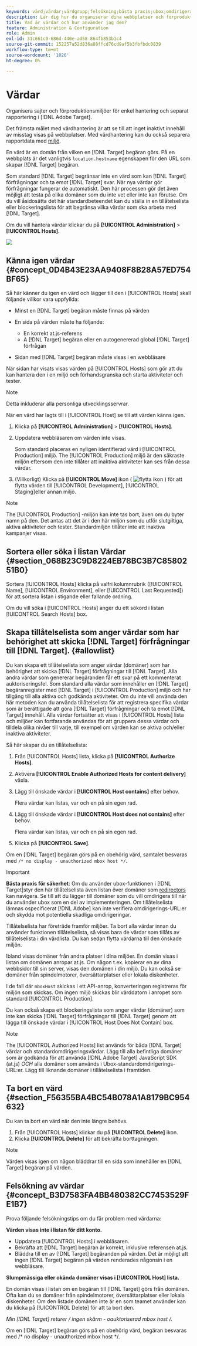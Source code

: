 ```yaml
---
keywords: värd;värdar;värdgrupp;felsökning;bästa praxis;ubox;omdirigera;omdirigera;vitlista;tillåtelselista;svartlista;blockeringslista
description: Lär dig hur du organiserar dina webbplatser och förproduktionsmiljöer för enkel hantering och separat rapportering i Adobe Target.
title: Vad är värdar och hur använder jag dem?
feature: Administration & Configuration
role: Admin
exl-id: 31c661c0-686d-440e-ad58-864fb853b1c4
source-git-commit: 152257a52d836a88ffcd76cd9af5b3fbfbdc0839
workflow-type: tm+mt
source-wordcount: '1026'
ht-degree: 0%

---
```


# Värdar

Organisera sajter och förproduktionsmiljöer för enkel hantering och separat rapportering i [!DNL Adobe Target].

Det främsta målet med värdhantering är att se till att inget inaktivt innehåll av misstag visas på webbplatser. Med värdhantering kan du också separera rapportdata med [miljö](/help/main/administrating-target/environments.md).

En värd är en domän från vilken en [!DNL Target] begäran görs. På en webbplats är det vanligtvis `location.hostname` egenskapen för den URL som skapar [!DNL Target] begäran.

Som standard [!DNL Target] begränsar inte en värd som kan [!DNL Target] förfrågningar och ta emot [!DNL Target] svar. När nya värdar gör förfrågningar fungerar de automatiskt. Den här processen gör det även möjligt att testa på olika domäner som du inte vet eller inte kan förutse. Om du vill åsidosätta det här standardbeteendet kan du ställa in en tillåtelselista eller blockeringslista för att begränsa vilka värdar som ska arbeta med [!DNL Target].

Om du vill hantera värdar klickar du på **[!UICONTROL Administration]** > **[!UICONTROL Hosts]**.

![](assets/hosts_list.png)

## Känna igen värdar {#concept_0D4B43E23AA9408F8B28A57ED754BF65}

Så här känner du igen en värd och lägger till den i [!UICONTROL Hosts] skall följande villkor vara uppfyllda:

* Minst en [!DNL Target] begäran måste finnas på värden
* En sida på värden måste ha följande:

   * En korrekt at.js-referens
   * A [!DNL Target] begäran eller en autogenererad global [!DNL Target] förfrågan

* Sidan med [!DNL Target] begäran måste visas i en webbläsare

När sidan har visats visas värden på [!UICONTROL Hosts] som gör att du kan hantera den i en miljö och förhandsgranska och starta aktiviteter och tester.

>[!NOTE]
>
>Detta inkluderar alla personliga utvecklingsservrar.

När en värd har lagts till i [!UICONTROL Host] se till att värden känns igen.

1. Klicka på **[!UICONTROL Administration]** > **[!UICONTROL Hosts]**.
1. Uppdatera webbläsaren om värden inte visas.

   Som standard placeras en nyligen identifierad värd i [!UICONTROL Production] miljö. The [!UICONTROL Production] miljö är den säkraste miljön eftersom den inte tillåter att inaktiva aktiviteter kan ses från dessa värdar.

1. (Villkorligt) Klicka på **[!UICONTROL Move]** ikon ( ![flytta ikon](/help/main/administrating-target/assets/icon-move.png) ) för att flytta värden till [!UICONTROL Development], [!UICONTROL Staging]eller annan miljö.

>[!NOTE]
>
>The [!UICONTROL Production] -miljön kan inte tas bort, även om du byter namn på den. Det antas att det är i den här miljön som du utför slutgiltiga, aktiva aktiviteter och tester. Standardmiljön tillåter inte att inaktiva kampanjer visas.

## Sortera eller söka i listan Värdar {#section_068B23C9D8224EB78BC3B7C8580251B0}

Sortera [!UICONTROL Hosts] klicka på valfri kolumnrubrik ([!UICONTROL Name], [!UICONTROL Environment], eller [!UICONTROL Last Requested]) för att sortera listan i stigande eller fallande ordning.

Om du vill söka i [!UICONTROL Hosts] anger du ett sökord i listan [!UICONTROL Search Hosts] box.

## Skapa tillåtelselista som anger värdar som har behörighet att skicka [!DNL Target] förfrågningar till [!DNL Target]. {#allowlist}

Du kan skapa ett tillåtelselista som anger värdar (domäner) som har behörighet att skicka [!DNL Target] förfrågningar till [!DNL Target]. Alla andra värdar som genererar begäranden får ett svar på ett kommenterat auktoriseringsfel. Som standard alla värdar som innehåller en [!DNL Target] begäranregister med [!DNL Target] i [!UICONTROL Production] miljö och har tillgång till alla aktiva och godkända aktiviteter. Om du inte vill använda den här metoden kan du använda tillåtelselista för att registrera specifika värdar som är berättigade att göra [!DNL Target] förfrågningar och ta emot [!DNL Target] innehåll. Alla värdar fortsätter att visas i [!UICONTROL Hosts] lista och miljöer kan fortfarande användas för att gruppera dessa värdar och tilldela olika nivåer till varje, till exempel om värden kan se aktiva och/eller inaktiva aktiviteter.

Så här skapar du en tillåtelselista:

1. Från [!UICONTROL Hosts] lista, klicka på **[!UICONTROL Authorize Hosts]**.
1. Aktivera **[!UICONTROL Enable Authorized Hosts for content delivery]** växla.
1. Lägg till önskade värdar i **[!UICONTROL Host contains]** efter behov.

   Flera värdar kan listas, var och en på sin egen rad.

1. Lägg till önskade värdar i **[!UICONTROL Host does not contains]** efter behov.

   Flera värdar kan listas, var och en på sin egen rad.

1. Klicka på **[!UICONTROL Save]**.

Om en [!DNL Target] begäran görs på en obehörig värd, samtalet besvaras med `/* no display - unauthorized mbox host */`.

>[!IMPORTANT]
>
>**Bästa praxis för säkerhet**: Om du använder ubox-funktionen i [!DNL Target]styr den här tillåtelselista även listan över domäner som [redirectors](/help/main/c-implementing-target/c-non-javascript-based-implementation/working-with-redirectors.md) kan navigera. Se till att du lägger till domäner som du vill omdirigera till när du använder ubox som en del av implementeringen. Om tillåtelselista lämnas ospecificerat [!DNL Adobe] kan inte verifiera omdirigerings-URL:er och skydda mot potentiella skadliga omdirigeringar.
>
>Tillåtelselista har företräde framför miljöer. Ta bort alla värdar innan du använder funktionen tillåtelselista, så visas bara de värdar som tillåts av tillåtelselista i din värdlista. Du kan sedan flytta värdarna till den önskade miljön.

Ibland visas domäner från andra platser i dina miljöer. En domän visas i listan om domänen anropar at.js. Om någon t.ex. kopierar en av dina webbsidor till sin server, visas den domänen i din miljö. Du kan också se domäner från spindelmotorer, översättarplatser eller lokala diskenheter.

I de fall där `mboxHost` skickas i ett API-anrop, konverteringen registreras för miljön som skickas. Om ingen miljö skickas blir värddatorn i anropet som standard [!UICONTROL Production].

Du kan också skapa ett blockeringslista som anger värdar (domäner) som inte kan skicka [!DNL Target] förfrågningar till [!DNL Target] genom att lägga till önskade värdar i [!UICONTROL Host Does Not Contain] box.

>[!NOTE]
>
>The [!UICONTROL Authorized Hosts] list används för båda [!DNL Target] värdar och standardomdirigeringsvärdar. Lägg till alla befintliga domäner som är godkända för att använda [!DNL Adobe Target] JavaScript SDK (at.js) *OCH* alla domäner som används i Ubox-standardomdirigerings-URL:er. Lägg till liknande domäner i tillåtelselista i framtiden.

## Ta bort en värd {#section_F56355BA4BC54B078A1A8179BC954632}

Du kan ta bort en värd när den inte längre behövs.

1. Från [!UICONTROL Hosts] klickar du på **[!UICONTROL Delete]** ikon.
1. Klicka **[!UICONTROL Delete]** för att bekräfta borttagningen.

>[!NOTE]
>
>Värden visas igen om någon bläddrar till en sida som innehåller en [!DNL Target] begäran på värden.

## Felsökning av värdar {#concept_B3D7583FA4BB480382CC7453529FE1B7}

Prova följande felsökningstips om du får problem med värdarna:

**Värden visas inte i listan för ditt konto.**

* Uppdatera [!UICONTROL Hosts] i webbläsaren.
* Bekräfta att [!DNL Target] begäran är korrekt, inklusive referensen at.js.
* Bläddra till en av [!DNL Target] begäranden på värden. Det är möjligt att ingen [!DNL Target] begäran på värden renderades någonsin i en webbläsare.

**Slumpmässiga eller okända domäner visas i [!UICONTROL Host] lista.**

En domän visas i listan om en begäran till [!DNL Target] görs från domänen. Ofta kan du se domäner från spindelmotorer, översättarplatser eller lokala diskenheter. Om den listade domänen inte är en som teamet använder kan du klicka på [!UICONTROL Delete] för att ta bort den.

**Min [!DNL Target] returer /* ingen skärm - oauktoriserad mbox host */.**

Om en [!DNL Target] begäran görs på en obehörig värd, begäran besvaras med /* no display - unauthorized mbox host */.
